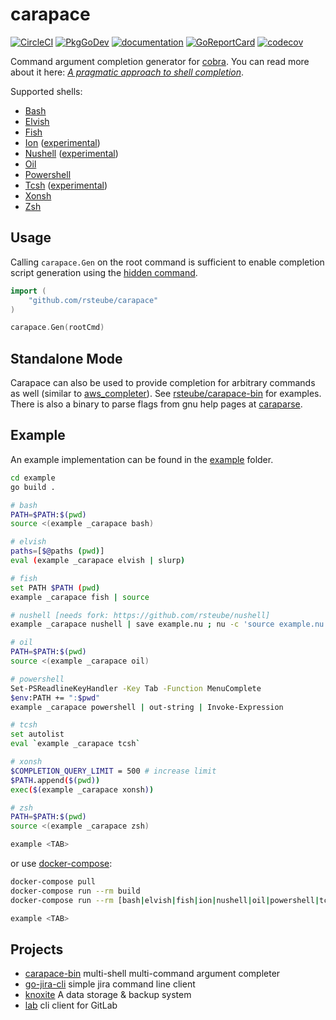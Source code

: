 # carapace

[![CircleCI](https://circleci.com/gh/rsteube/carapace.svg?style=svg)](https://circleci.com/gh/rsteube/carapace)
[![PkgGoDev](https://pkg.go.dev/badge/github.com/rsteube/carapace)](https://pkg.go.dev/github.com/rsteube/carapace)
[![documentation](https://img.shields.io/badge/&zwnj;-documentation-blue?logo=gitbook)](https://rsteube.github.io/carapace/)
[![GoReportCard](https://goreportcard.com/badge/github.com/rsteube/carapace)](https://goreportcard.com/report/github.com/rsteube/carapace)
[![codecov](https://codecov.io/gh/rsteube/carapace/branch/master/graph/badge.svg?token=OQAYYTIJ2J)](https://codecov.io/gh/rsteube/carapace)

Command argument completion generator for [cobra]. You can read more about it here: _[A pragmatic approach to shell completion](https://dev.to/rsteube/a-pragmatic-approach-to-shell-completion-4gp0)_.


Supported shells:
- [Bash](https://www.gnu.org/software/bash/)
- [Elvish](https://elv.sh/)
- [Fish](https://fishshell.com/)
- [Ion](https://doc.redox-os.org/ion-manual/) ([experimental](https://github.com/rsteube/carapace/issues/88))
- [Nushell](https://www.nushell.sh/) ([experimental](https://github.com/rsteube/carapace/issues/89))
- [Oil](http://www.oilshell.org/)
- [Powershell](https://microsoft.com/powershell)
- [Tcsh](https://www.tcsh.org/) ([experimental](https://github.com/rsteube/carapace/issues/331))
- [Xonsh](https://xon.sh/)
- [Zsh](https://www.zsh.org/)

## Usage

Calling `carapace.Gen` on the root command is sufficient to enable completion script generation using the [hidden command](https://rsteube.github.io/carapace/carapace/gen/hiddenSubcommand.html).

```go
import (
    "github.com/rsteube/carapace"
)

carapace.Gen(rootCmd)
```

## Standalone Mode

Carapace can also be used to provide completion for arbitrary commands as well (similar to [aws_completer](https://docs.aws.amazon.com/cli/latest/userguide/cli-configure-completion.html)).
See [rsteube/carapace-bin](https://github.com/rsteube/carapace-bin) for examples. There is also a binary to parse flags from gnu help pages at [caraparse](https://github.com/rsteube/carapace-bin/tree/master/cmd/caraparse).

## Example

An example implementation can be found in the [example](./example/) folder.

```sh
cd example
go build .

# bash
PATH=$PATH:$(pwd)
source <(example _carapace bash)

# elvish
paths=[$@paths (pwd)]
eval (example _carapace elvish | slurp)

# fish
set PATH $PATH (pwd) 
example _carapace fish | source

# nushell [needs fork: https://github.com/rsteube/nushell]
example _carapace nushell | save example.nu ; nu -c 'source example.nu'

# oil
PATH=$PATH:$(pwd)
source <(example _carapace oil)

# powershell
Set-PSReadlineKeyHandler -Key Tab -Function MenuComplete
$env:PATH += ":$pwd"
example _carapace powershell | out-string | Invoke-Expression

# tcsh
set autolist
eval `example _carapace tcsh`

# xonsh
$COMPLETION_QUERY_LIMIT = 500 # increase limit
$PATH.append($(pwd))
exec($(example _carapace xonsh))

# zsh
PATH=$PATH:$(pwd)
source <(example _carapace zsh)

example <TAB>
```

or use [docker-compose](https://docs.docker.com/compose/):
```sh
docker-compose pull
docker-compose run --rm build
docker-compose run --rm [bash|elvish|fish|ion|nushell|oil|powershell|tcsh|xonsh|zsh]

example <TAB>
```

## Projects

- [carapace-bin](https://github.com/rsteube/carapace-bin) multi-shell multi-command argument completer
- [go-jira-cli](https://github.com/rsteube/go-jira-cli) simple jira command line client
- [knoxite](https://github.com/knoxite/knoxite) A data storage & backup system
- [lab](https://github.com/zaquestion/lab) cli client for GitLab

[cobra]:https://github.com/spf13/cobra
